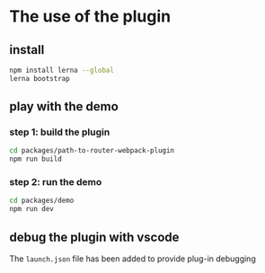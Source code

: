 # The use of the plugin


## install

```bash
npm install lerna --global
lerna bootstrap
```

## play with the demo

### step 1: build the plugin

```bash
cd packages/path-to-router-webpack-plugin
npm run build
```

### step 2: run the demo

```bash
cd packages/demo
npm run dev
```

## debug the plugin with vscode

The <code>launch.json</code> file has been added to provide plug-in debugging